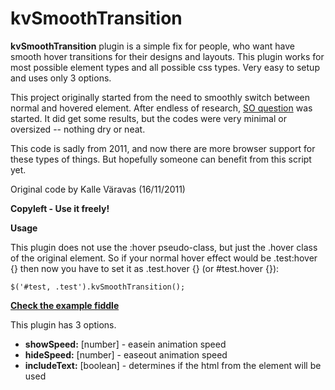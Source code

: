 kvSmoothTransition
==================

**kvSmoothTransition** plugin is a simple fix for people, who want have smooth hover transitions for their designs and layouts. This plugin works for most possible element types and all possible css types. Very easy to setup and uses only 3 options.

This project originally started from the need to smoothly switch between normal and hovered element. After endless of research, [SO question](http://stackoverflow.com/questions/6800950/smooth-transition-between-two-class-and-classhover) was started. It did get some results, but the codes were very minimal or oversized -- nothing dry or neat.

This code is sadly from 2011, and now there are more browser support for these types of things. But hopefully someone can benefit from this script yet.

Original code by Kalle Väravas (16/11/2011)

**Copyleft - Use it freely!**

**Usage**

This plugin does not use the :hover pseudo-class, but just the .hover class of the original element. So if your normal hover effect would be .test:hover {} then now you have to set it as .test.hover {} (or #test.hover {}):

`$('#test, .test').kvSmoothTransition();`

**[Check the example fiddle](http://jsfiddle.net/hobobne/e87q8/12/)**

This plugin has 3 options.

- **showSpeed:** [number] - easein animation speed
- **hideSpeed:** [number] - easeout animation speed
- **includeText:** [boolean] - determines if the html from the element will be used
